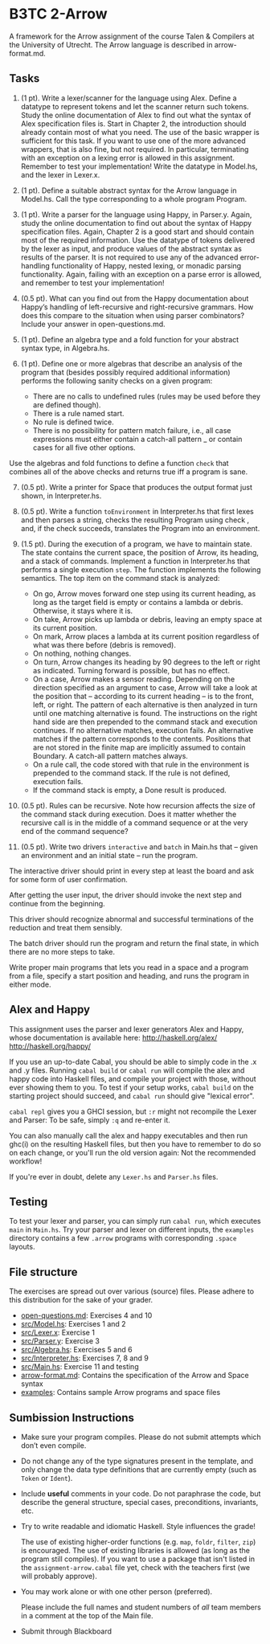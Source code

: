 # B3TC 2-Arrow
A framework for the Arrow assignment of the course Talen & Compilers at the University of Utrecht. The Arrow language is described in arrow-format.md.

## Tasks

1. (1 pt). 
  Write a lexer/scanner for the language using Alex. Define a datatype to represent tokens and let the scanner return such tokens. Study the online documentation of Alex to find out what the syntax of Alex specification files is. Start in Chapter 2, the introduction should already contain most of what you need. The use of the basic wrapper is sufficient for this task. If you want to use one of the more advanced wrappers, that is also fine, but not required. In particular, terminating with an exception on a lexing error is allowed in this assignment. Remember to test your implementation! Write the datatype in Model.hs, and the lexer in Lexer.x.

2. (1 pt). 
  Define a suitable abstract syntax for the Arrow language in Model.hs. Call the type corresponding to a whole program Program.

3. (1 pt). 
  Write a parser for the language using Happy, in Parser.y. Again, study the online documentation to find out about the syntax of Happy specification files. Again, Chapter 2 is a good start and should contain most of the required information. Use the datatype of tokens delivered by the lexer as input, and produce values of the abstract syntax as results of the parser. It is not required to use any of the advanced error-handling functionality of Happy, nested lexing, or monadic parsing functionality. Again, failing with an exception on a parse error is allowed, and remember to test your implementation!

4. (0.5 pt). 
  What can you find out from the Happy documentation about Happy’s handling of left-recursive and right-recursive grammars. How does this compare to the situation when using parser combinators? Include your answer in open-questions.md.

5. (1 pt). 
  Define an algebra type and a fold function for your abstract syntax type, in Algebra.hs.

6. (1 pt). 
  Define one or more algebras that describe an analysis of the program that
  (besides possibly required additional information) performs the following sanity checks
  on a given program:
    * There are no calls to undefined rules (rules may be used before they are defined though).
    * There is a rule named start.
    * No rule is defined twice.
    * There is no possibility for pattern match failure, i.e., all case expressions must 
      either contain a catch-all pattern _ or contain cases for all five other options.
  
  Use the algebras and fold functions to define a function
  `check` that combines all of the above checks and returns true iff a program is sane.

7. (0.5 pt). 
  Write a printer for Space that produces the output format just shown, in Interpreter.hs.

8. (0.5 pt). 
  Write a function `toEnvironment` in Interpreter.hs that first lexes and then parses a string, checks the resulting Program using check , and, if the check succeeds, 
  translates the Program into an environment.

9. (1.5 pt). 
  During the execution of a program, we have to maintain state. The state
  contains the current space, the position of Arrow, its heading, and a stack of commands.
  Implement a function in Interpreter.hs that performs a single execution `step`.
  The function implements the following semantics. The top item on the command stack
  is analyzed:
    * On go, Arrow moves forward one step using its current heading, as long as the target field is empty or contains a lambda or debris. Otherwise, it stays where it is.
    * On take, Arrow picks up lambda or debris, leaving an empty space at its current position.
    * On mark, Arrow places a lambda at its current position regardless of what was there before (debris is removed).
    * On nothing, nothing changes.
    * On turn, Arrow changes its heading by 90 degrees to the left or right as indicated. Turning forward is possible, but has no effect.
    * On a case, Arrow makes a sensor reading. Depending on the direction specified as an argument to case, Arrow will take a look at the position that – according to its current heading – is to the front, left, or right. The pattern of each alternative is then analyzed in turn until one matching alternative is found. The instructions on the right hand side are then prepended to the command stack and execution continues. If no alternative matches, execution fails. An alternative matches if the pattern corresponds to the contents. Positions that are not stored in the finite map are implicitly assumed to contain Boundary. A catch-all pattern matches always.
    * On a rule call, the code stored with that rule in the environment is prepended to the command stack. If the rule is not defined, execution fails.
    * If the command stack is empty, a Done result is produced.

10. (0.5 pt). 
  Rules can be recursive. Note how recursion affects the size of the command
  stack during execution. Does it matter whether the recursive call is in the middle
  of a command sequence or at the very end of the command sequence?

11. (0.5 pt). 
  Write two drivers `interactive` and `batch` in Main.hs that – given an environment and  an initial state – run the program. 
  
  The interactive driver should print in every step at least the board and ask for some form of user confirmation. 
  
  After getting the user input, the driver should invoke the next step and continue from the beginning. 
  
  This driver should  recognize abnormal and successful terminations of the reduction and treat them sensibly. 
  
  The batch driver should run the program and return the final state, in which there are no more steps to take. 
  
  Write proper main programs that lets you read in a space and a program from a file, specify a start position and heading, and runs the program in either mode.


## Alex and Happy
This assignment uses the parser and lexer generators Alex and Happy, 
whose documentation is available here:
http://haskell.org/alex/
http://haskell.org/happy/

If you use an up-to-date Cabal, you should be able to simply code in the .x and .y files.
Running `cabal build` or `cabal run` will compile the alex and happy code into Haskell
files, and compile your project with those, without ever showing them to you.
To test if your setup works, `cabal build` on the starting project should succeed, and `cabal run` should give "lexical error".

`cabal repl` gives you a GHCI session, but `:r` might not recompile the Lexer and Parser:
To be safe, simply `:q` and re-enter it.

You can also manually call the alex and happy executables and then run ghc(i) 
on the resulting Haskell files, but then you have to remember to do so on each change, 
or you'll run the old version again: Not the recommended workflow!

If you're ever in doubt, delete any `Lexer.hs` and `Parser.hs` files.

## Testing
To test your lexer and parser, you can simply run `cabal run`, which executes `main` in `Main.hs`.
Try your parser and lexer on different inputs, the `examples` directory contains a few `.arrow` programs with corresponding `.space` layouts.

## File structure
The exercises are spread out over various (source) files. Please adhere to this distribution for the sake of your grader.
 - [open-questions.md](open-questions.md): Exercises 4 and 10
 - [src/Model.hs](src/Model.hs): Exercises 1 and 2
 - [src/Lexer.x](src/Lexer.x): Exercise 1
 - [src/Parser.y](src/Parser.y): Exercise 3
 - [src/Algebra.hs](src/Algebra.hs): Exercises 5 and 6
 - [src/Interpreter.hs](src/Interpreter.hs): Exercises 7, 8 and 9
 - [src/Main.hs](src/Main.hs): Exercise 11 and testing
 - [arrow-format.md](arrow-format.md): Contains the specification of the Arrow and Space syntax
 - [examples](examples): Contains sample Arrow programs and space files

## Sumbission Instructions

* Make sure your program compiles.
  Please do not submit attempts which don’t even compile.

* Do not change any of the type signatures present in the template,
  and only change the data type definitions that are currently empty
  (such as `Token` or `Ident`).

* Include **useful** comments in your code.
  Do not paraphrase the code,
  but describe the general structure, special cases, preconditions, invariants, etc.

* Try to write readable and idiomatic Haskell.
  Style influences the grade!

    The use of existing higher-order functions (e.g. `map`, `foldr`, `filter`, `zip`) is encouraged.
    The use of existing libraries is allowed (as long as the program still compiles).
    If you want to use a package that isn't listed in the `assignment-arrow.cabal` file yet, check with the teachers first (we will probably approve).

* You may work alone or with one other person (preferred).

  Please include the full names and student numbers of *all* team members in a comment at the top of the Main file.

* Submit through Blackboard
